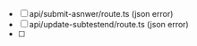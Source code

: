 
- [ ] api/submit-asnwer/route.ts (json error)
- [ ] api/update-subtestend/route.ts (json error)
- [ ] 
